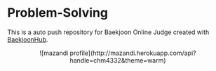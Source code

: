 # Problem-Solving
This is a auto push repository for Baekjoon Online Judge created with [BaekjoonHub](https://github.com/BaekjoonHub/BaekjoonHub).
<div align="center">
  ![mazandi profile](http://mazandi.herokuapp.com/api?handle=chm4332&theme=warm)
</div>
